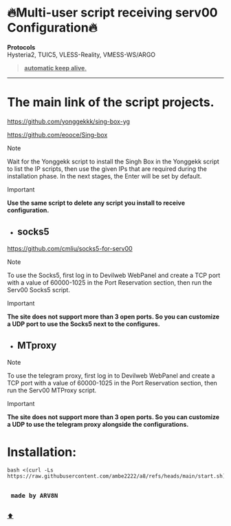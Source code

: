<a name="top"></a>
# 🔥Multi-user script receiving serv00 Configuration🔥

**Protocols**\
Hysteria2, TUIC5, VLESS-Reality, VMESS-WS/ARGO
> <ins>**automatic keep alive**.</ins>
---
# The main link of the script projects.

https://github.com/yonggekkk/sing-box-yg

https://github.com/eooce/Sing-box
> [!note]
>Wait for the Yonggekk script to install the Singh Box in the Yonggekk script to list the IP scripts, then use the given IPs that are required during the installation phase. In the next stages, the Enter will be set by default.

> [!IMPORTANT]
>**Use the same script to delete any script you install to receive configuration.**

- ## socks5

https://github.com/cmliu/socks5-for-serv00
> [!note]
>To use the Socks5, first log in to Devilweb WebPanel and create a TCP port with a value of 60000-1025 in the Port Reservation section, then run the Serv00 Socks5 script.

> [!important] 
**The site does not support more than 3 open ports. So you can customize a UDP port to use the Socks5 next to the configures.**

- ## MTproxy
> [!note]
>To use the telegram proxy, first log in to Devilweb WebPanel and create a TCP port with a value of 60000-1025 in the Port Reservation section, then run the Serv00 MTProxy script.

> [!important]
**The site does not support more than 3 open ports. So you can customize a UDP to use the telegram proxy alongside the configurations.**

# Installation:
```
bash <(curl -Ls https://raw.githubusercontent.com/ambe2222/a8/refs/heads/main/start.sh)
```
<kbd> <br> **made by ARV8N** <br> </kbd> 

[:arrow_up:](#top)
